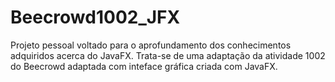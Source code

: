 # Beecrowd1002_JFX
Projeto pessoal voltado para o aprofundamento dos conhecimentos adquiridos acerca do JavaFX. Trata-se de uma adaptação da atividade 1002 do Beecrowd adaptada com inteface gráfica criada com JavaFX.
